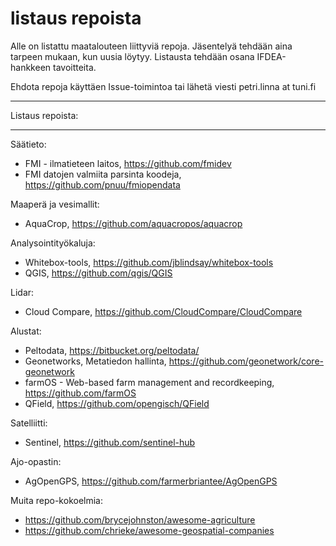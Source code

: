 # listaus repoista
Alle on listattu maatalouteen liittyviä repoja. Jäsentelyä tehdään aina tarpeen mukaan, kun uusia löytyy. Listausta tehdään osana IFDEA-hankkeen tavoitteita.

Ehdota repoja käyttäen Issue-toimintoa tai lähetä viesti petri.linna at tuni.fi

**********************************
Listaus repoista:
**********************************

Säätieto:

* FMI - ilmatieteen laitos, https://github.com/fmidev
* FMI datojen valmiita parsinta koodeja, https://github.com/pnuu/fmiopendata


Maaperä ja vesimallit:
* AquaCrop,  https://github.com/aquacropos/aquacrop

Analysointityökaluja:

* Whitebox-tools, https://github.com/jblindsay/whitebox-tools
* QGIS, https://github.com/qgis/QGIS

Lidar:

* Cloud Compare, https://github.com/CloudCompare/CloudCompare


Alustat:

* Peltodata, https://bitbucket.org/peltodata/
* Geonetworks, Metatiedon hallinta, https://github.com/geonetwork/core-geonetwork
* farmOS - Web-based farm management and recordkeeping, https://github.com/farmOS
* QField, https://github.com/opengisch/QField


Satelliitti:
* Sentinel, https://github.com/sentinel-hub

Ajo-opastin:

* AgOpenGPS, https://github.com/farmerbriantee/AgOpenGPS

Muita repo-kokoelmia:

* https://github.com/brycejohnston/awesome-agriculture
* https://github.com/chrieke/awesome-geospatial-companies


